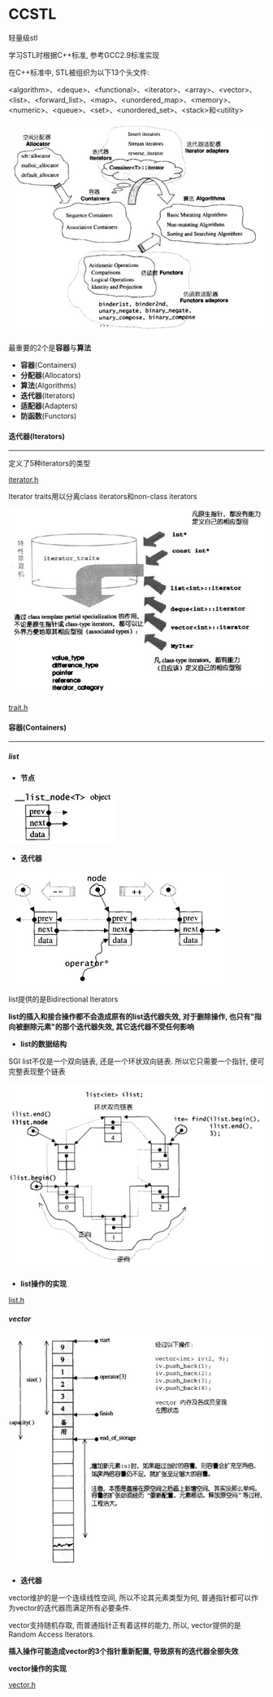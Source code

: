 # CCSTL
轻量级stl

学习STL时根据C++标准, 参考GCC2.9标准实现

在C++标准中, STL被组织为以下13个头文件:

\<algorithm\>、\<deque\>、\<functional\>、\<iterator\>、\<array\>、\<vector\>、\<list\>、\<forward_list\>、\<map\>、\<unordered_map\>、\<memory\>、\<numeric\>、\<queue\>、\<set\>、\<unordered_set\>、\<stack\>和\<utility\>

![stl-1-1](./pic/stl-1-1.png)

最重要的2个是**容器**与**算法**

* **容器**(Containers)
* **分配器**(Allocators)
* **算法**(Algorithms)
* **迭代器**(Iterators)
* **适配器**(Adapters)
* **防函数**(Functors)

#### 迭代器(Iterators)

---

定义了5种iterators的类型

[iterator.h](./STL/iterator.h)

Iterator traits用以分离class iterators和non-class iterators

![stl-3-3](./pic/stl-3-3.png)

[trait.h](./STL/trait.h)

#### 容器(Containers)

---

##### list

* **节点**

![stl-4-3](./pic/stl-4-3.png)

* **迭代器**

![stl-4-4](./pic/stl-4-4.png)

list提供的是Bidirectional Iterators

**list的插入和接合操作都不会造成原有的list迭代器失效, 对于删除操作, 也只有"指向被删除元素"的那个迭代器失效, 其它迭代器不受任何影响**

* **list的数据结构**

SGI list不仅是一个双向链表, 还是一个环状双向链表. 所以它只需要一个指针, 便可完整表现整个链表

![stl-4-5](./pic/stl-4-5.png)

* **list操作的实现**

 [list.h](./STL/list.h) 

##### vector

![stl-4-2](./pic/stl-4-2.png)

* **迭代器**

vector维护的是一个连续线性空间, 所以不论其元素类型为何, 普通指针都可以作为vector的迭代器而满足所有必要条件.

vector支持随机存取, 而普通指针正有着这样的能力, 所以, vector提供的是Random Access Iterators.

**插入操作可能造成vector的3个指针重新配置, 导致原有的迭代器全部失效**

**vector操作的实现**

 [vector.h](./STL/vector.h) 

